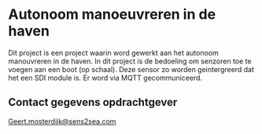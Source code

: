 # Autonoom manoeuvreren in de haven
Dit project is een project waarin word gewerkt aan het autonoom manouvreren in de haven. In dit project is de bedoeling om senzoren toe te voegen aan een boot (op schaal). Deze sensor zo worden geintergreerd dat het een SDI module is. Er word via MQTT gecommuniceerd.


## Contact gegevens opdrachtgever
Geert.mosterdijk@sens2sea.com  
